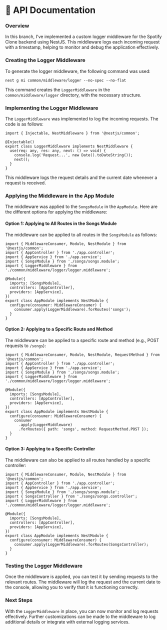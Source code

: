 <h1>📄 API Documentation</h1>

<h3>Overview</h3>
<p>In this branch, I've implemented a custom logger middleware for the Spotify Clone backend using NestJS. This middleware logs each incoming request with a timestamp, helping to monitor and debug the application effectively.</p>

<h3>Creating the Logger Middleware</h3>
<p>To generate the logger middleware, the following command was used:</p>

<pre><code>nest g mi common/middleware/logger --no-spec --no-flat</code></pre>

<p>This command creates the <code>LoggerMiddleware</code> in the <code>common/middleware/logger</code> directory, with the necessary structure.</p>

<h3>Implementing the Logger Middleware</h3>
<p>The <code>LoggerMiddleware</code> was implemented to log the incoming requests. The code is as follows:</p>

<pre><code>import { Injectable, NestMiddleware } from '@nestjs/common';

@Injectable()
export class LoggerMiddleware implements NestMiddleware {
  use(req: any, res: any, next: () => void) {
    console.log('Request...', new Date().toDateString());
    next();
  }
}</code></pre>

<p>This middleware logs the request details and the current date whenever a request is received.</p>

<h3>Applying the Middleware in the App Module</h3>
<p>The middleware was applied to the <code>SongsModule</code> in the <code>AppModule</code>. Here are the different options for applying the middleware:</p>

<h4>Option 1: Applying to All Routes in the Songs Module</h4>
<p>The middleware can be applied to all routes in the <code>SongsModule</code> as follows:</p>

<pre><code>import { MiddlewareConsumer, Module, NestModule } from '@nestjs/common';
import { AppController } from './app.controller';
import { AppService } from './app.service';
import { SongsModule } from './songs/songs.module';
import { LoggerMiddleware } from './common/middleware/logger/logger.middleware';

@Module({
  imports: [SongsModule],
  controllers: [AppController],
  providers: [AppService],
})
export class AppModule implements NestModule {
  configure(consumer: MiddlewareConsumer) {
    consumer.apply(LoggerMiddleware).forRoutes('songs');
  }
}</code></pre>

<h4>Option 2: Applying to a Specific Route and Method</h4>
<p>The middleware can be applied to a specific route and method (e.g., POST requests to <code>/songs</code>):</p>

<pre><code>import { MiddlewareConsumer, Module, NestModule, RequestMethod } from '@nestjs/common';
import { AppController } from './app.controller';
import { AppService } from './app.service';
import { SongsModule } from './songs/songs.module';
import { LoggerMiddleware } from './common/middleware/logger/logger.middleware';

@Module({
  imports: [SongsModule],
  controllers: [AppController],
  providers: [AppService],
})
export class AppModule implements NestModule {
  configure(consumer: MiddlewareConsumer) {
    consumer
      .apply(LoggerMiddleware)
      .forRoutes({ path: 'songs', method: RequestMethod.POST });
  }
}</code></pre>

<h4>Option 3: Applying to a Specific Controller</h4>
<p>The middleware can also be applied to all routes handled by a specific controller:</p>

<pre><code>import { MiddlewareConsumer, Module, NestModule } from '@nestjs/common';
import { AppController } from './app.controller';
import { AppService } from './app.service';
import { SongsModule } from './songs/songs.module';
import { SongsController } from './songs/songs.controller';
import { LoggerMiddleware } from './common/middleware/logger/logger.middleware';

@Module({
  imports: [SongsModule],
  controllers: [AppController],
  providers: [AppService],
})
export class AppModule implements NestModule {
  configure(consumer: MiddlewareConsumer) {
    consumer.apply(LoggerMiddleware).forRoutes(SongsController);
  }
}</code></pre>

<h3>Testing the Logger Middleware</h3>
<p>Once the middleware is applied, you can test it by sending requests to the relevant routes. The middleware will log the request and the current date to the console, allowing you to verify that it is functioning correctly.</p>

<h3>Next Steps</h3>
<p>With the <code>LoggerMiddleware</code> in place, you can now monitor and log requests effectively. Further customizations can be made to the middleware to log additional details or integrate with external logging services.</p>
